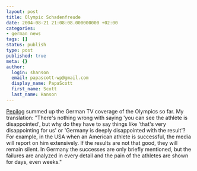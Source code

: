 ```yaml
---
layout: post
title: Olympic Schadenfreude
date: 2004-08-21 21:08:08.000000000 +02:00
categories:
- german news
tags: []
status: publish
type: post
published: true
meta: {}
author:
  login: shanson
  email: papascott-wp@gmail.com
  display_name: PapaScott
  first_name: Scott
  last_name: Hanson
---
```

<p><a href="http://www.pepilog.de/artikel/olympia-presswurst.htm" title="Olympia-Presswurst - Pepilog">Pepilog</a> summed up the German TV coverage of the Olympics so far. My translation: "There's nothing wrong with saying 'you can see the athlete is disappointed', but why do they have to say things like 'that's very disappointing for us' or 'Germany is deeply disappointed with the result'? For example, in the USA when an American athlete is successful, the media will report on him extensively. If the results are not that good, they will remain silent. In Germany the successes are only briefly mentioned, but the failures are analyzed in every detail and the pain of the athletes are shown for days, even weeks."</p>
